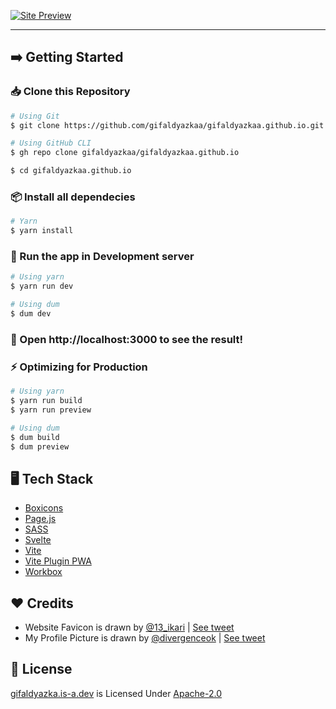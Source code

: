 [![Site Preview](https://cdn.upload.systems/uploads/NfbRUX99.png)](https://gifaldyazka.is-a.dev)

<hr />

## ➡️ Getting Started

### 📥 Clone this Repository

```sh
# Using Git
$ git clone https://github.com/gifaldyazkaa/gifaldyazkaa.github.io.git

# Using GitHub CLI
$ gh repo clone gifaldyazkaa/gifaldyazkaa.github.io

$ cd gifaldyazkaa.github.io
```

### 📦 Install all dependecies

```sh
# Yarn
$ yarn install
```

### 🏃 Run the app in Development server

```sh
# Using yarn
$ yarn run dev

# Using dum
$ dum dev
```

### :tada: Open http://localhost:3000 to see the result!

### ⚡ Optimizing for Production

```sh
# Using yarn
$ yarn run build
$ yarn run preview

# Using dum
$ dum build
$ dum preview
```

## 🖥️ Tech Stack

- [Boxicons](https://boxicons.com)
- [Page.js](https://npmjs.com/package/page)
- [SASS](https://sass-lang.com)
- [Svelte](https://svelte.dev)
- [Vite](https://vitejs.dev)
- [Vite Plugin PWA](https://vite-plugin-pwa.netlify.app)
- [Workbox](https://developers.google.com/web/tools/workbox)

## ❤️ Credits

- Website Favicon is drawn by [@13_ikari](https://twitter.com/13_ikari) | [See tweet](https://twitter.com/13_ikari/status/1475820302420840453)
- My Profile Picture is drawn by [@divergenceok](https://twitter.com/divergenceok) | [See tweet](https://twitter.com/divergenceok/status/1465697613152354309)

## 📃 License

[gifaldyazka.is-a.dev](#) is Licensed Under [Apache-2.0](./LICENSE)
